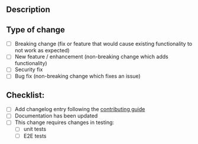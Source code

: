 ## Description
<!-- Please include a summary of the change in your PR and what it's fixing.  -->

## Type of change
<!-- Please check the relevant option. -->

- [ ] Breaking change (fix or feature that would cause existing functionality to not work as expected)
- [ ] New feature / enhancement (non-breaking change which adds functionality)
- [ ] Security fix
- [ ] Bug fix (non-breaking change which fixes an issue)

## Checklist:
<!-- Please check applicable options. -->

- [ ] Add changelog entry following the [contributing guide](../CONTRIBUTING.md#pull-requests)
- [ ] Documentation has been updated
- [ ] This change requires changes in testing:
  - [ ] unit tests
  - [ ] E2E tests